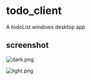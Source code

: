 # todo_client

A todoList windows desktop app

## screenshot

![dark.png](https://upload-images.jianshu.io/upload_images/20032554-bf25785b1de43db9.png?imageMogr2/auto-orient/strip%7CimageView2/2/w/1240)

![light.png](https://upload-images.jianshu.io/upload_images/20032554-417fb27093ff7e5c.png?imageMogr2/auto-orient/strip%7CimageView2/2/w/1240)
